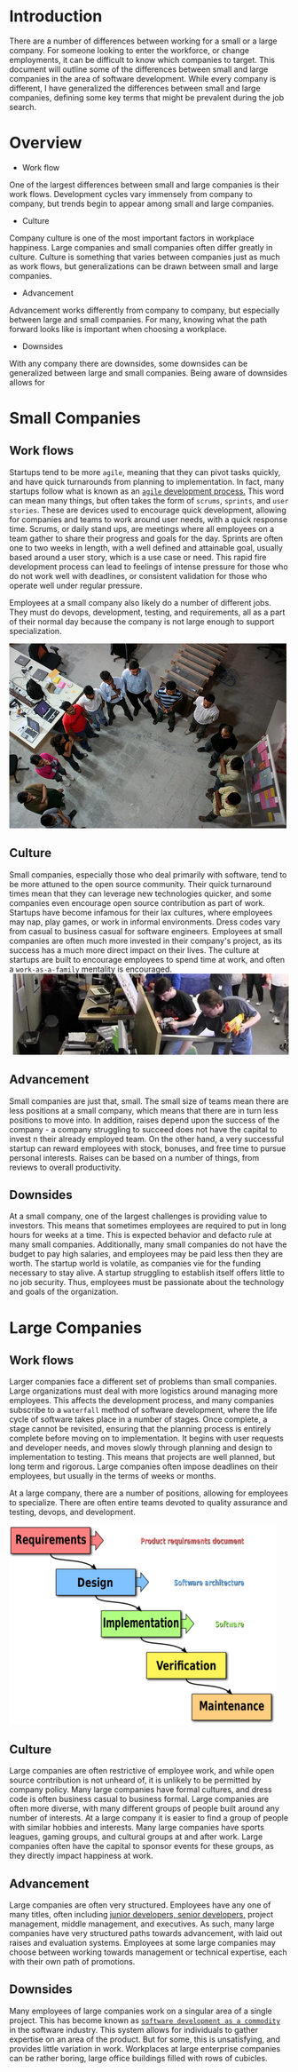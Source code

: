 # Introduction
There are a number of differences between working for a small or a large company. For someone looking to enter the workforce, or change employments, it can be difficult to know which companies to target. This document will outline some of the differences between small and large companies in the area of software development. While every company is different, I have generalized the differences between small and large companies, defining some key terms that might be prevalent during the job search. 
# Overview
 - Work flow

 One of the largest differences between small and large companies is their work flows. Development cycles vary immensely from company to company, but trends begin to appear among small and large companies.
 - Culture

 Company culture is one of the most important factors in workplace happiness. Large companies and small companies often differ greatly in culture. Culture is something that varies between companies just as much as work flows, but generalizations can be drawn between small and large companies.
 - Advancement

 Advancement works differently from company to company, but especially between large and small companies. For many, knowing what the path forward looks like is important when choosing a workplace.
 - Downsides

 With any company there are downsides, some downsides can be generalized between large and small companies. Being aware of downsides allows for 

# Small Companies
## Work flows
Startups tend to be more `agile`, meaning that they can pivot tasks quickly, and have quick turnarounds from planning to implementation. In fact, many startups follow what is known as an [`agile` development process.](http://agilemethodology.org/) This word can mean many things, but often takes the form of `scrums`, `sprints`, and `user stories`. These are devices used to encourage quick development, allowing for companies and teams to work around user needs, with a quick response time. Scrums, or daily stand ups, are meetings where all employees on a team gather to share their progress and goals for the day. Sprints are often one to two weeks in length, with a well defined and attainable goal, usually based around a user story, which is a use case or need. This rapid fire development process can lead to feelings of intense pressure for those who do not work well with deadlines, or consistent validation for those who operate well under regular pressure.

Employees at a small company also likely do a number of different jobs. They must do devops, development, testing, and requirements, all as a part of their normal day because the company is not large enough to support specialization. 

![](standingup.jpg "A sample stand up meeting - credit Martin Fowler")
## Culture
Small companies, especially those who deal primarily with software, tend to be more attuned to the open source community. Their quick turnaround times mean that they can leverage new technologies quicker, and some companies even encourage open source contribution as part of work. Startups have become infamous for their lax cultures, where employees may nap, play games, or work in informal environments. Dress codes vary from casual to business casual for software engineers. Employees at small companies are often much more invested in their company's project, as its success has a much more direct impact on their lives. The culture at startups are built to encourage employees to spend time at work, and often a `work-as-a-family` mentality is encouraged. 
![](nerf.jpg "Nerf wars are a common occurrence at some startups - credit Ian Golding")
## Advancement
Small companies are just that, small. The small size of teams mean there are less positions at a small company, which means that there are in turn less positions to move into. In addition, raises depend upon the success of the company - a company struggling to succeed does not have the capital to invest n their already employed team. On the other hand, a very successful startup can reward employees with stock, bonuses, and free time to pursue personal interests. Raises can be based on a number of things, from reviews to overall productivity. 
## Downsides
At a small company, one of the largest challenges is providing value to investors. This means that sometimes employees are required to put in long hours for weeks at a time. This is expected behavior and defacto rule at many small companies. Additionally, many small companies do not have the budget to pay high salaries, and employees may be paid less then they are worth. The startup world is volatile, as companies vie for the funding necessary to stay alive. A startup struggling to establish itself offers little to no job security. Thus, employees must be passionate about the technology and goals of the organization.

# Large Companies

## Work flows
Larger companies face a different set of problems than small companies. Large organizations must deal with more logistics around managing more employees. This affects the development process, and many companies subscribe to a `waterfall` method of software development, where the life cycle of software takes place in a number of stages. Once complete, a stage cannot be revisited, ensuring that the planning process is entirely complete before moving on to implementation.  It begins with user requests and developer needs, and moves slowly through planning and design to implementation to testing. This means that projects are well planned, but long term and rigorous. Large companies often impose deadlines on their employees, but usually in the terms of weeks or months. 

At a large company, there are a number of positions, allowing for employees to specialize. There are often entire teams devoted to quality assurance and testing, devops, and development. 

![](waterfall.png "A general overview of waterfall development credit Peter Kemp/Paul Smith")
## Culture
Large companies are often restrictive of employee work, and while open source contribution is not unheard of, it is unlikely to be permitted by company policy. Many large companies have formal cultures, and dress code is often business casual to business formal. 
Large companies are often more diverse, with many different groups of people built around any number of interests. At a large company it is easier to find a group of people with similar hobbies and interests. Many large companies have sports leagues, gaming groups, and cultural groups at and after work. Large companies often have the capital to sponsor events for these groups, as they directly impact happiness at work.
## Advancement
Large companies are often very structured. Employees have any one of many titles, often including [junior developers, senior developers,](http://softwareengineering.stackexchange.com/questions/14914/whats-the-difference-between-entry-level-jr-sr-developers) project management, middle management, and executives. As such, many large companies have very structured paths towards advancement, with laid out raises and evaluation systems. Employees at some large companies may choose between working towards management or technical expertise, each with their own path of promotions.
## Downsides
Many employees of large companies work on a singular area of a single project. This has become known as [`software development as a commodity`](https://softwareengineeringdaily.com/2016/08/07/you-are-not-a-commodity/) in the software industry. This system allows for individuals to gather expertise on an area of the product. But for some, this is unsatisfying, and provides little variation in work.
Workplaces at large enterprise companies can be rather boring, large office buildings filled with rows of cubicles. 
